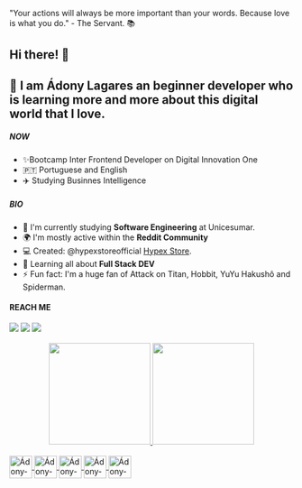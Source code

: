 "Your actions will always be more important than your words. Because love is what you do." - The Servant. 📚

## Hi there!  👋
<h2>🌱 I am Ádony Lagares an beginner developer who is learning more and more about this digital world that I love. </h2>


##### NOW
- ✨Bootcamp Inter Frontend Developer on Digital Innovation One
- 🇵🇹 Portuguese and English
- ✈️ Studying Businnes Intelligence

##### BIO

- 🏢 I'm currently studying **Software Engineering** at Unicesumar.
- 🌍 I'm mostly active within the **Reddit Community**
- 💻 Created: @hypexstoreofficial [Hypex Store](https://www.hypexstore.com.br).
- 🌱 Learning all about **Full Stack DEV**
- ⚡️ Fun fact: I'm a huge fan of Attack on Titan, Hobbit, YuYu Hakushô and Spiderman.

#### REACH ME
<div>
<a href="https://instagram.com/donnystarxs" target="_blank"><img src="https://img.shields.io/badge/-Instagram-%23E4405F?style=for-the-badge&logo=instagram&logoColor=white" target="_blank"></a>
<a href = "mailto:adonyhibari48@gmail.com"><img src="https://img.shields.io/badge/Gmail-D14836?style=for-the-badge&logo=gmail&logoColor=white" target="_blank"></a>
<a href="https://www.linkedin.com/in/ádony-lagares-b40781178/" target="_blank"><img src="https://img.shields.io/badge/-LinkedIn-%230077B5?style=for-the-badge&logo=linkedin&logoColor=white" target="_blank"></a>   
</div>

<br>
<div align="center">
  <a href="https://github.com/adony-lagares">
  <img height="180em" src="https://github-readme-stats.vercel.app/api?username=adony-lagares&show_icons=true&theme=vue&include_all_commits=true&count_private=true"/>
  <img height="180em" src="https://github-readme-stats.vercel.app/api/top-langs/?username=adony-lagares&layout=compact&langs_count=7&theme=vue"/>
</div>

  <div style="display: inline_block"><br>
    <img align="center" alt="Ádony-HTML" height="40" width="40" src="https://cdn.jsdelivr.net/gh/devicons/devicon/icons/html5/html5-original.svg" />
    <img align="center" alt="Ádony-HTML" height="40" width="40" src="https://cdn.jsdelivr.net/gh/devicons/devicon/icons/git/git-plain.svg" />
    <img align="center" alt="Ádony-HTML" height="40" width="40" src="https://cdn.jsdelivr.net/gh/devicons/devicon/icons/css3/css3-original.svg" />
    <img align="center" alt="Ádony-HTML" height="40" width="40" src="https://cdn.jsdelivr.net/gh/devicons/devicon/icons/mysql/mysql-original.svg" />
    <img align="center" alt="Ádony-HTML" height="40" width="40" src="https://cdn.jsdelivr.net/gh/devicons/devicon/icons/javascript/javascript-original.svg" />
    

  </div>
  
